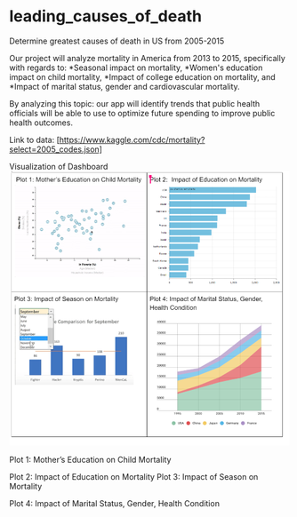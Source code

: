 # leading_causes_of_death
Determine greatest causes of death in US from 2005-2015

Our project will analyze mortality in America from 2013 to 2015, specifically with regards to: 
*Seasonal impact on mortality, 
*Women's education impact on child mortality, 
*Impact of college education on mortality, and 
*Impact of marital status, gender and cardiovascular mortality.

By analyzing this topic: our app will identify trends that public health officials will be able to use to optimize future spending to improve public health outcomes. 

Link to data: [https://www.kaggle.com/cdc/mortality?select=2005_codes.json]

Visualization of Dashboard
![](Images/Dashboard_Diagram.PNG)

Plot 1: Mother’s Education on Child Mortality

Plot 2:  Impact of Education on Mortality
Plot 3: Impact of Season on Mortality

Plot 4: Impact of Marital Status, Gender, Health Condition

